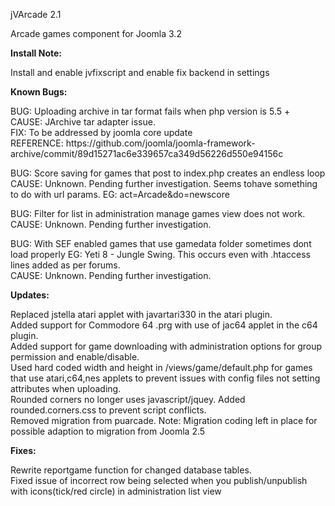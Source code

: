 jVArcade 2.1

Arcade games component for Joomla 3.2

<p><b>Install Note:</b></p>
<p>Install and enable jvfixscript and enable fix backend in settings</p>

<p><b>Known Bugs:</b></p>

<p>BUG: Uploading archive in tar format fails when php version is 5.5 + <br>
CAUSE: JArchive tar adapter issue. <br>
FIX: To be addressed by joomla core update <br>
REFERENCE: https://github.com/joomla/joomla-framework-archive/commit/89d15271ac6e339657ca349d56226d550e94156c</p>

<p>BUG: Score saving for games that post to index.php creates an endless loop <br>
CAUSE: Unknown. Pending further investigation. Seems tohave something to do with url params. EG: act=Arcade&do=newscore</p>

<p>BUG: Filter for list in administration manage games view does not work.<br>
CAUSE: Unknown. Pending further investigation.</p>

<p>BUG: With SEF enabled games that use gamedata folder sometimes dont load properly EG: Yeti 8 - Jungle Swing. This occurs even with .htaccess lines added as per forums.<br>
CAUSE: Unknown. Pending further investigation.</p>

<p><b>Updates:</b></p>

<p>Replaced jstella atari applet with javartari330 in the atari plugin.<br>
Added support for Commodore 64 .prg with use of jac64 applet in the c64 plugin.<br>
Added support for game downloading with administration options for group permission and enable/disable.<br>
Used hard coded width and height in /views/game/default.php for games that use atari,c64,nes applets to prevent issues with config files not setting attributes when uploading.<br>
Rounded corners no longer uses javascript/jquey. Added rounded.corners.css to prevent script conflicts.<br>
Removed migration from puarcade. Note: Migration coding left in place for possible adaption to migration from Joomla 2.5</p>

<p><b>Fixes:</b></p>

<p>Rewrite reportgame function for changed database tables.<br>
Fixed issue of incorrect row being selected when you publish/unpublish with icons(tick/red circle) in administration list view
